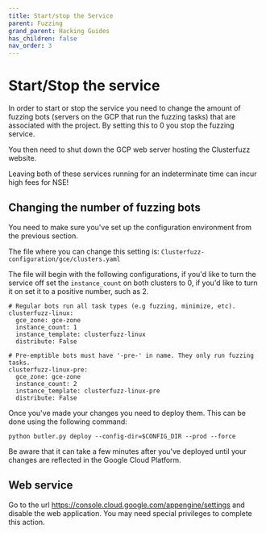 ```yaml
---
title: Start/stop the Service
parent: Fuzzing
grand_parent: Hacking Guides
has_children: false
nav_order: 3
---
```


# Start/Stop the service

In order to start or stop the service you need to change the amount of fuzzing bots (servers on the GCP that run the fuzzing tasks) that are associated with the project. By setting this to 0 you stop the fuzzing service.

You then need to shut down the GCP web server hosting the Clusterfuzz website.

Leaving both of these services running for an indeterminate time can incur high fees for NSE!

## Changing the number of fuzzing bots

You need to make sure you've set up the configuration environment from the previous section.

The file where you can change this setting is: `Clusterfuzz-configuration/gce/clusters.yaml`

The file will begin with the following configurations, if you'd like to turn the service off set the `instance_count` on both clusters to 0, if you'd like to turn it on set it to a positive number, such as 2.

```
# Regular bots run all task types (e.g fuzzing, minimize, etc).
clusterfuzz-linux:
  gce_zone: gce-zone
  instance_count: 1
  instance_template: clusterfuzz-linux
  distribute: False

# Pre-emptible bots must have '-pre-' in name. They only run fuzzing tasks.
clusterfuzz-linux-pre:
  gce_zone: gce-zone
  instance_count: 2
  instance_template: clusterfuzz-linux-pre
  distribute: False
```

Once you've made your changes you need to deploy them. This can be done using the following command:

```python butler.py deploy --config-dir=$CONFIG_DIR --prod --force```

Be aware that it can take a few minutes after you've deployed until your changes are reflected in the Google Cloud Platform.

## Web service

Go to the url https://console.cloud.google.com/appengine/settings
and disable the web application. You may need special privileges to complete this action.